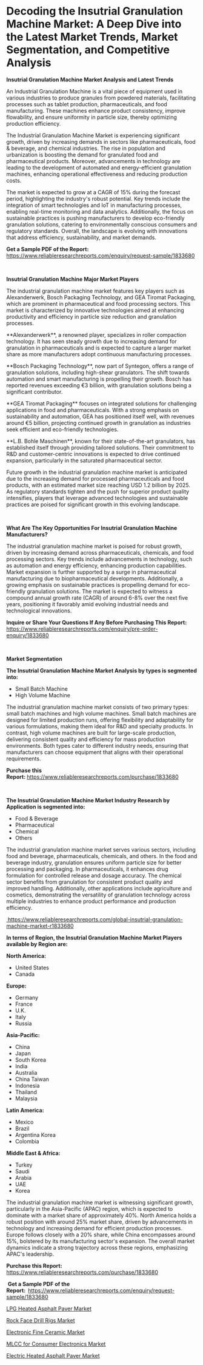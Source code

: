 <p><h1>Decoding the Insutrial Granulation Machine Market: A Deep Dive into the Latest Market Trends, Market Segmentation, and Competitive Analysis</h1></p><p><strong>Insutrial Granulation Machine Market Analysis and Latest Trends</strong></p>
<p><p>An Industrial Granulation Machine is a vital piece of equipment used in various industries to produce granules from powdered materials, facilitating processes such as tablet production, pharmaceuticals, and food manufacturing. These machines enhance product consistency, improve flowability, and ensure uniformity in particle size, thereby optimizing production efficiency. </p><p>The Industrial Granulation Machine Market is experiencing significant growth, driven by increasing demands in sectors like pharmaceuticals, food & beverage, and chemical industries. The rise in population and urbanization is boosting the demand for granulated food and pharmaceutical products. Moreover, advancements in technology are leading to the development of automated and energy-efficient granulation machines, enhancing operational effectiveness and reducing production costs. </p><p>The market is expected to grow at a CAGR of 15% during the forecast period, highlighting the industry's robust potential. Key trends include the integration of smart technologies and IoT in manufacturing processes, enabling real-time monitoring and data analytics. Additionally, the focus on sustainable practices is pushing manufacturers to develop eco-friendly granulation solutions, catering to environmentally conscious consumers and regulatory standards. Overall, the landscape is evolving with innovations that address efficiency, sustainability, and market demands.</p></p>
<p><strong>Get a Sample PDF of the Report:&nbsp;</strong> <a href="https://www.reliableresearchreports.com/enquiry/request-sample/1833680?utm_campaign=10&utm_medium=2&utm_source=Github&utm_content=ia&utm_term=01012025&utm_id=insutrial-granulation-machine">https://www.reliableresearchreports.com/enquiry/request-sample/1833680</a></p>
<p>&nbsp;</p>
<p><strong>Insutrial Granulation Machine Major Market Players</strong></p>
<p><p>The industrial granulation machine market features key players such as Alexanderwerk, Bosch Packaging Technology, and GEA Tiromat Packaging, which are prominent in pharmaceutical and food processing sectors. This market is characterized by innovative technologies aimed at enhancing productivity and efficiency in particle size reduction and granulation processes.</p><p>**Alexanderwerk**, a renowned player, specializes in roller compaction technology. It has seen steady growth due to increasing demand for granulation in pharmaceuticals and is expected to capture a larger market share as more manufacturers adopt continuous manufacturing processes.</p><p>**Bosch Packaging Technology**, now part of Syntegon, offers a range of granulation solutions, including high-shear granulators. The shift towards automation and smart manufacturing is propelling their growth. Bosch has reported revenues exceeding €3 billion, with granulation solutions being a significant contributor.</p><p>**GEA Tiromat Packaging** focuses on integrated solutions for challenging applications in food and pharmaceuticals. With a strong emphasis on sustainability and automation, GEA has positioned itself well, with revenues around €5 billion, projecting continued growth in granulation as industries seek efficient and eco-friendly technologies.</p><p>**L.B. Bohle Maschinen**, known for their state-of-the-art granulators, has established itself through providing tailored solutions. Their commitment to R&D and customer-centric innovations is expected to drive continued expansion, particularly in the saturated pharmaceutical sector.</p><p>Future growth in the industrial granulation machine market is anticipated due to the increasing demand for processed pharmaceuticals and food products, with an estimated market size reaching USD 1.2 billion by 2025. As regulatory standards tighten and the push for superior product quality intensifies, players that leverage advanced technologies and sustainable practices are poised for significant growth in this evolving landscape.</p></p>
<p>&nbsp;</p>
<p><strong>What Are The Key Opportunities For Insutrial Granulation Machine Manufacturers?</strong></p>
<p><p>The industrial granulation machine market is poised for robust growth, driven by increasing demand across pharmaceuticals, chemicals, and food processing sectors. Key trends include advancements in technology, such as automation and energy efficiency, enhancing production capabilities. Market expansion is further supported by a surge in pharmaceutical manufacturing due to biopharmaceutical developments. Additionally, a growing emphasis on sustainable practices is propelling demand for eco-friendly granulation solutions. The market is expected to witness a compound annual growth rate (CAGR) of around 6-8% over the next five years, positioning it favorably amid evolving industrial needs and technological innovations.</p></p>
<p><strong>Inquire or Share Your Questions If Any Before Purchasing This Report:</strong> <a href="https://www.reliableresearchreports.com/enquiry/pre-order-enquiry/1833680?utm_campaign=10&utm_medium=2&utm_source=Github&utm_content=ia&utm_term=01012025&utm_id=insutrial-granulation-machine">https://www.reliableresearchreports.com/enquiry/pre-order-enquiry/1833680</a></p>
<p>&nbsp;</p>
<p><strong>Market Segmentation</strong></p>
<p><strong>The Insutrial Granulation Machine Market Analysis by types is segmented into:</strong></p>
<p><ul><li>Small Batch Machine</li><li>High Volume Machine</li></ul></p>
<p><p>The industrial granulation machine market consists of two primary types: small batch machines and high volume machines. Small batch machines are designed for limited production runs, offering flexibility and adaptability for various formulations, making them ideal for R&D and specialty products. In contrast, high volume machines are built for large-scale production, delivering consistent quality and efficiency for mass production environments. Both types cater to different industry needs, ensuring that manufacturers can choose equipment that aligns with their operational requirements.</p></p>
<p><strong>Purchase this Report:&nbsp;</strong><a href="https://www.reliableresearchreports.com/purchase/1833680?utm_campaign=10&utm_medium=2&utm_source=Github&utm_content=ia&utm_term=01012025&utm_id=insutrial-granulation-machine">https://www.reliableresearchreports.com/purchase/1833680</a></p>
<p>&nbsp;</p>
<p><strong>The Insutrial Granulation Machine Market Industry Research by Application is segmented into:</strong></p>
<p><ul><li>Food & Beverage</li><li>Pharmaceutical</li><li>Chemical</li><li>Others</li></ul></p>
<p><p>The industrial granulation machine market serves various sectors, including food and beverage, pharmaceuticals, chemicals, and others. In the food and beverage industry, granulation ensures uniform particle size for better processing and packaging. In pharmaceuticals, it enhances drug formulation for controlled release and dosage accuracy. The chemical sector benefits from granulation for consistent product quality and improved handling. Additionally, other applications include agriculture and cosmetics, demonstrating the versatility of granulation technology across multiple industries to enhance product performance and production efficiency.</p></p>
<p><a href="https://www.reliableresearchreports.com/global-insutrial-granulation-machine-market-r1833680?utm_campaign=10&utm_medium=2&utm_source=Github&utm_content=ia&utm_term=01012025&utm_id=insutrial-granulation-machine">&nbsp;https://www.reliableresearchreports.com/global-insutrial-granulation-machine-market-r1833680</a></p>
<p><strong>In terms of Region, the Insutrial Granulation Machine Market Players available by Region are:</strong></p>
<p>
    <p> <strong> North America: </strong>
        <ul>
            <li>United States</li>
            <li>Canada</li>
        </ul>
        </p> 
    <p> <strong> Europe: </strong>
        <ul>
            <li>Germany</li>
            <li>France</li>
            <li>U.K.</li>
            <li>Italy</li>
            <li>Russia</li>
        </ul>
        </p> 
    <p> <strong> Asia-Pacific: </strong>
        <ul>
            <li>China</li>
            <li>Japan</li>
            <li>South Korea</li>
            <li>India</li>
            <li>Australia</li>
            <li>China Taiwan</li>
            <li>Indonesia</li>
            <li>Thailand</li>
            <li>Malaysia</li>
        </ul>
        </p> 
    <p> <strong> Latin America: </strong>
        <ul>
            <li>Mexico</li>
            <li>Brazil</li>
            <li>Argentina Korea</li>
            <li>Colombia</li>
        </ul>
        </p> 
    <p> <strong> Middle East & Africa: </strong>
        <ul>
            <li>Turkey</li>
            <li>Saudi</li>
            <li>Arabia</li>
            <li>UAE</li>
            <li>Korea</li>
        </ul>
    </p>
    </p>
<p><p>The industrial granulation machine market is witnessing significant growth, particularly in the Asia-Pacific (APAC) region, which is expected to dominate with a market share of approximately 40%. North America holds a robust position with around 25% market share, driven by advancements in technology and increasing demand for efficient production processes. Europe follows closely with a 20% share, while China encompasses around 15%, bolstered by its manufacturing sector's expansion. The overall market dynamics indicate a strong trajectory across these regions, emphasizing APAC's leadership.</p></p>
<p><strong>Purchase this Report: </strong><a href="https://www.reliableresearchreports.com/purchase/1833680?utm_campaign=10&utm_medium=2&utm_source=Github&utm_content=ia&utm_term=01012025&utm_id=insutrial-granulation-machine">https://www.reliableresearchreports.com/purchase/1833680</a></p>
<p>&nbsp;<strong>Get a Sample PDF of the Report:&nbsp;&nbsp;</strong><a href="https://www.reliableresearchreports.com/enquiry/request-sample/1833680?utm_campaign=10&utm_medium=2&utm_source=Github&utm_content=ia&utm_term=01012025&utm_id=insutrial-granulation-machine">https://www.reliableresearchreports.com/enquiry/request-sample/1833680</a></p>
<p><strong></strong></p>
<p><p><a href="https://github.com/manesros8/Market-Research-Report-List-1/blob/main/lpg-heated-asphalt-paver-market.md?utm_campaign=10&utm_medium=2&utm_source=Github&utm_content=ia&utm_term=01012025&utm_id=insutrial-granulation-machine">LPG Heated Asphalt Paver Market</a></p><p><a href="https://github.com/SanjidaMahmud54/Market-Research-Report-List-1/blob/main/rock-face-drill-rigs-market.md?utm_campaign=10&utm_medium=2&utm_source=Github&utm_content=ia&utm_term=01012025&utm_id=insutrial-granulation-machine">Rock Face Drill Rigs Market</a></p><p><a href="https://github.com/danikabiele541/Market-Research-Report-List-1/blob/main/electronic-fine-ceramic-market.md?utm_campaign=10&utm_medium=2&utm_source=Github&utm_content=ia&utm_term=01012025&utm_id=insutrial-granulation-machine">Electronic Fine Ceramic Market</a></p><p><a href="https://github.com/ulyssacrayne00231/Market-Research-Report-List-1/blob/main/mlcc-for-consumer-electronics-market.md?utm_campaign=10&utm_medium=2&utm_source=Github&utm_content=ia&utm_term=01012025&utm_id=insutrial-granulation-machine">MLCC for Consumer Electronics Market</a></p><p><a href="https://github.com/WashimHussain441/Market-Research-Report-List-1/blob/main/electric-heated-asphalt-paver-market.md?utm_campaign=10&utm_medium=2&utm_source=Github&utm_content=ia&utm_term=01012025&utm_id=insutrial-granulation-machine">Electric Heated Asphalt Paver Market</a></p></p>